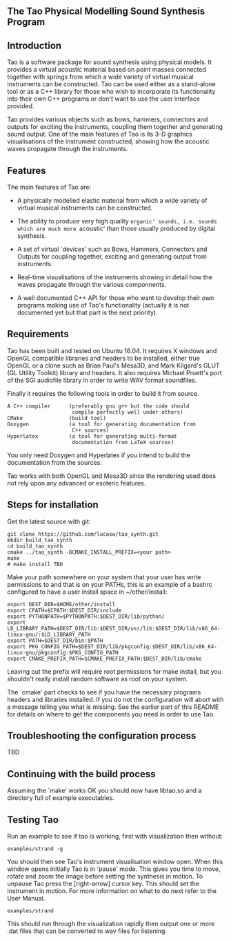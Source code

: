 		
The Tao Physical Modelling Sound Synthesis Program
--------------------------------------------------

Introduction
------------

Tao is a software package for sound synthesis using physical models. It
provides a virtual acoustic material based on point masses connected
together with springs from which a wide variety of virtual musical
instruments can be constructed. Tao can be used either as a stand-alone
tool or as a C++ library for those who wish to incorporate its
functionality into their own C++ programs or don't want to use the user
interface provided.

Tao provides various objects such as bows, hammers, connectors and
outputs for exciting the instruments, coupling them together and
generating sound output. One of the main features of Tao is its 3-D
graphics visualisations of the instrument constructed, showing how the
acoustic waves propagate through the instruments.

Features
--------

The main features of Tao are:

- A physically modelled elastic material from which a wide variety
of virtual musical instruments can be constructed.

- The ability to produce very high quality `organic' sounds, i.e.
sounds which are much more `acoustic' than those usually produced
by digital synthesis.

- A set of virtual `devices' such as Bows, Hammers, Connectors and
Outputs for coupling together, exciting and generating output from
instruments.

- Real-time visualisations of the instruments showing in detail how
the waves propagate through the various componnents.

- A well documented C++ API for those who want to develop their own
programs making use of Tao's functionality (actually it is not
documented yet but that part is the next priority).

Requirements
------------

Tao has been built and tested on Ubuntu 16.04.
It requires X windows and OpenGL
compatible libraries and headers to be installed, either true OpenGL
or a clone such as Brian Paul's Mesa3D, and Mark Kilgard's GLUT (GL
Utility Toolkit) library and headers. It also requires Michael Pruett's
port of the SGI audiofile library in order to write WAV format soundfiles.

Finally it requires the following tools in order to build it from source.

    A C++ compiler      (preferably gnu g++ but the code should
                         compile perfectly well under others)
    CMake               (build tool)
    Doxygen             (a tool for generating documentation from
                         C++ sources)
    Hyperlatex          (a tool for generating multi-format
                         documentation from LaTeX sources)

You only need Doxygen and Hyperlatex if you intend to build the
documentation from the sources.

Tao works with both OpenGL and Mesa3D since the rendering used does
not rely upon any advanced or esoteric features.

Steps for installation
----------------------

Get the latest source with git:

```
git clone https://github.com/lucasw/tao_synth.git
mkdir build_tao_synth
cd build_tao_synth
cmake ../tao_synth -DCMAKE_INSTALL_PREFIX=<your path>
make
# make install TBD
```

Make your path somewhere on your system that your user has write
permissions to and that is on your PATHs, this is an example of
a bashrc configured to have a user install space in ~/other/install:

```
export DEST_DIR=$HOME/other/install
export CPATH=$CPATH:$DEST_DIR/include
export PYTHONPATH=$PYTHONPATH:$DEST_DIR/lib/python/
export LD_LIBRARY_PATH=$DEST_DIR/lib:$DEST_DIR/usr/lib:$DEST_DIR/lib/x86_64-linux-gnu/:$LD_LIBRARY_PATH
export PATH=$DEST_DIR/bin:$PATH
export PKG_CONFIG_PATH=$DEST_DIR/lib/pkgconfig:$DEST_DIR/lib/x86_64-linux-gnu/pkgconfig:$PKG_CONFIG_PATH
export CMAKE_PREFIX_PATH=$CMAKE_PREFIX_PATH:$DEST_DIR/lib/cmake
```

Leaving out the prefix will require root permissions for
make install, but you shouldn't really install random software as
root on your system.

The `cmake' part checks to see if you have the necessary programs
headers and libraries installed. If you do not the configuration will
abort with a message telling you what is missing. See the earlier
part of this README for details on where to get the components you
need in order to use Tao.


Troubleshooting the configuration process
-----------------------------------------

TBD

Continuing with the build process
---------------------------------

Assuming the `make' works OK you should now
have libtao.so and a directory full of example executables.

Testing Tao
-----------

Run an example to see if tao is working, first with visualization then without:

```
examples/strand -g
```

You should then see Tao's instrument visualisation window open. When
this window opens initially Tao is in 'pause' mode. This gives you
time to move, rotate and zoom the image before setting the synthesis
in motion. To unpause Tao press the [right-arrow] cursor key. This
should set the instrument in motion. For more information on what to
do next refer to the User Manual.

```
examples/strand
```

This should run through the visualization rapidly then output one or more .dat
files that can be converted to wav files for listening.
